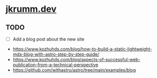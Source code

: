 # [jkrumm.dev](https://jkrumm.dev)

## TODO
- [ ] Add a blog post about the new site
- https://www.kozhuhds.com/blog/how-to-build-a-static-lightweight-mdx-blog-with-astro-step-by-step-guide/
- https://www.kozhuhds.com/blog/aspects-of-successful-web-publication-from-a-technical-perspective
- https://github.com/withastro/astro/tree/main/examples/blog
